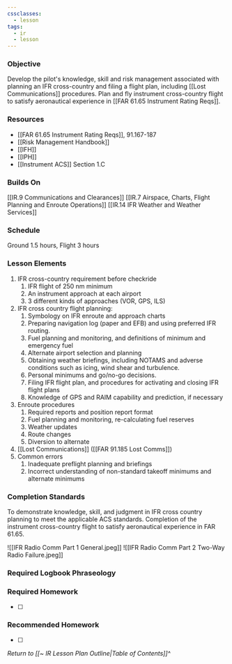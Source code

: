 ```yaml
---
cssclasses:
  - lesson
tags:
  - ir
  - lesson
---
```

### Objective
Develop the pilot's knowledge, skill and risk management associated with planning an IFR cross-country and filing a flight plan, including [[Lost Communications]] procedures. Plan and fly instrument cross-country flight to satisfy aeronautical experience in [[FAR 61.65 Instrument Rating Reqs]].

### Resources
- [[FAR 61.65 Instrument Rating Reqs]], 91.167-187
- [[Risk Management Handbook]]
- [[IFH]]
- [[IPH]] 
- [[Instrument ACS]] Section 1.C

### Builds On
[[IR.9 Communications and Clearances]]
[[IR.7 Airspace, Charts, Flight Planning and Enroute Operations]]
[[IR.14 IFR Weather and Weather Services]]

### Schedule
Ground 1.5 hours, Flight 3 hours 

### Lesson Elements
1. IFR cross-country requirement before checkride 
	1. IFR flight of 250 nm minimum 
	2. An instrument approach at each airport 
	3. 3 different kinds of approaches (VOR, GPS, ILS) 
2. IFR cross country flight planning: 
	1. Symbology on IFR enroute and approach charts 
	2. Preparing navigation log (paper and EFB) and using preferred IFR routing. 
	3. Fuel planning and monitoring, and definitions of minimum and emergency fuel 
	4. Alternate airport selection and planning 
	5. Obtaining weather briefings, including NOTAMS and adverse conditions such as icing, wind shear and turbulence. 
	6. Personal minimums and go/no-go decisions. 
	7. Filing IFR flight plan, and procedures for activating and closing IFR flight plans
	8. Knowledge of GPS and RAIM capability and prediction, if necessary
3. Enroute procedures
	1. Required reports and position report format 
	2. Fuel planning and monitoring, re-calculating fuel reserves 
	3. Weather updates 
	4. Route changes 
	5. Diversion to alternate 
4. [[Lost Communications]] ([[FAR 91.185 Lost Comms]])
5. Common errors 
	1. Inadequate preflight planning and briefings 
	2. Incorrect understanding of non-standard takeoff minimums and alternate minimums

### Completion Standards
To demonstrate knowledge, skill, and judgment in IFR cross country planning to meet the applicable ACS standards. Completion of the instrument cross-country flight to satisfy aeronautical experience in FAR 61.65.

![[IFR Radio Comm Part 1 General.jpeg]]
![[IFR Radio Comm Part 2 Two-Way Radio Failure.jpeg]]

### Required Logbook Phraseology

### Required Homework
- [ ] 

### Recommended Homework
- [ ] 

*Return to [[~ IR Lesson Plan Outline|Table of Contents]]^*